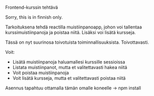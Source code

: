 Frontend-kurssin tehtävä

Sorry, this is in finnish only.

Tarkoituksena tehdä reactilla muistiinpanoapp, johon voi tallentaa kurssimuistiinpanoja ja poistaa niitä. Lisäksi voi lisätä kursseja.

Tässä on nyt suurinosa toivotuista toiminnallisuuksista. Toivottavasti.

Voit:
- Lisätä muistiinpanoja haluamallesi kurssille sessioissa
- Listata muistiinpanot, mutta et valitettavasti hakea niitä
- Voit poistaa muistiinpanoja
- Voit lisätä kursseja, mutta et valitettavasti poistaa niitä

Asennus tapahtuu ottamalla tämän omalle koneelle
 -> npm install

 

